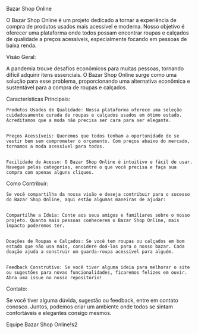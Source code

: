 Bazar Shop Online

O Bazar Shop Online é um projeto dedicado a tornar a experiência de compra de produtos usados mais acessível e moderna. Nosso objetivo é oferecer uma plataforma onde todos possam encontrar roupas e calçados de qualidade a preços acessíveis, especialmente focando em pessoas de baixa renda.


Visão Geral:

A pandemia trouxe desafios econômicos para muitas pessoas, tornando difícil adquirir itens essenciais. O Bazar Shop Online surge como uma solução para esse problema, proporcionando uma alternativa econômica e sustentável para a compra de roupas e calçados.


Características Principais:

    Produtos Usados de Qualidade: Nossa plataforma oferece uma seleção cuidadosamente curada de roupas e calçados usados em ótimo estado. Acreditamos que a moda não precisa ser cara para ser elegante.
    

    Preços Acessíveis: Queremos que todos tenham a oportunidade de se vestir bem sem comprometer o orçamento. Com preços abaixo do mercado, tornamos a moda acessível para todos.
    

    Facilidade de Acesso: O Bazar Shop Online é intuitivo e fácil de usar. Navegue pelas categorias, encontre o que você precisa e faça sua compra com apenas alguns cliques.


Como Contribuir:

    Se você compartilha da nossa visão e deseja contribuir para o sucesso do Bazar Shop Online, aqui estão algumas maneiras de ajudar:
    

    Compartilhe a Ideia: Conte aos seus amigos e familiares sobre o nosso projeto. Quanto mais pessoas conhecerem o Bazar Shop Online, mais impacto poderemos ter.
    

    Doações de Roupas e Calçados: Se você tem roupas ou calçados em bom estado que não usa mais, considere doá-los para o nosso bazar. Cada doação ajuda a construir um guarda-roupa acessível para alguém.
    

    Feedback Construtivo: Se você tiver alguma ideia para melhorar o site ou sugestões para novas funcionalidades, ficaremos felizes em ouvir. Abra uma issue no nosso repositório!

    
Contato:

Se você tiver alguma dúvida, sugestão ou feedback, entre em contato conosco. Juntos, podemos criar um ambiente onde todos se sintam confortáveis e elegantes consigo mesmos.



Equipe Bazar Shop Online!s2
